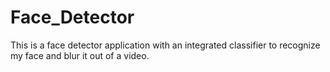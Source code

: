 # Face_Detector

This is a face detector application with an integrated classifier to recognize my face and blur it out of a video.
